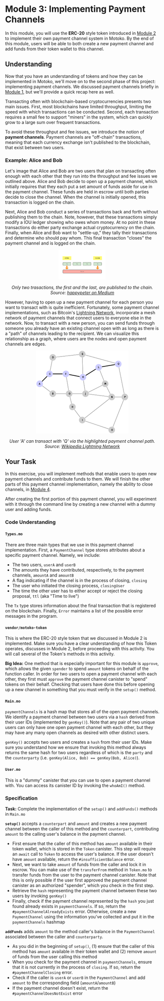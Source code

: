 # Module 3: Implementing Payment Channels

In this module, you will use the **ERC-20** style token introduced in [Module 2](#module-2.md) to implement their own payment channel system in Motoko. By the end of this module, users will be able to both create a new payment channel and add funds from their token wallet to this channel. 

## Understanding

Now that you have an understanding of tokens and how they can be implemented in Motoko, we'll move on to the second phase of this project: implementing payment channels. We discussed payment channels briefly in [Module 1](#module-1.md#payment-channels), but we'll provide a quick recap here as well. 

Transacting often with blockchain-based cryptocurrencies presents two main issues. First, most blockchains have limited throughput, limiting the speed with which transactions can be conducted. Second, each transaction requires a small fee to support "miners" in the system, which can quickly grow to a large sum over frequent transactions. 

To avoid these throughput and fee issues, we introduce the notion of **payment channels**. Payment channels are "off-chain" transactions, meaning that each currency exchange isn't published to the blockchain, that exist between two users.

### Example: Alice and Bob

Let's image that Alice and Bob are two users that plan on transacting often enough with each other that they run into the throughput and fee issues we outlined above. Alice and Bob decide to open up a payment channel, which initially requires that they each put a set amount of funds aside for use in the payment channel. These funds are held in escrow until both parties decide to close the channel. When the channel is initially opened, this transaction is logged on the chain.

Next, Alice and Bob conduct a series of transactions back and forth without publishing them to the chain. Note, however, that these transactions simply modify a IOU ledger showing who owes whom money. At no point in these transactions do either party exchange actual cryptocurrency on the chain. Finally, when Alice and Bob want to "settle-up," they tally their transactions and determine who should pay whom. This final transaction "closes" the payment channel and is logged on the chain.

<p align="center"><img src="images/payment_channels.jpeg" style="zoom:15%;"/></p>

<p align="center"> <i> Only two trasactions, the first and the last, are published to the chain. Source: <a href="https://medium.com/@happypeter1983/payment-channels-9181941b83e4">happypeter on Medium</a></i></p>

However, having to open up a new payment channel for each person you want to transact with is quite inefficient. Fortunately,  some payment channel implementations, such as Bitcoin's [Lightning Network](https://en.wikipedia.org/wiki/Lightning_Network), incorporate a mesh network of payment channels that connect users to everyone else in the network. Now, to transact with a new person, you can send funds through someone you already have an existing channel open with as long as there is a "path" of channels leading to the recipient. We can visualize this relationship as a graph, where users are the nodes and open payment channels are edges.

<p align="center"><img src="images/mesh_network.png" style="zoom:100%;"/></p>

<p align="center"> <i> User 'A' can transact with 'Q' via the highlighted payment channel path. Source: <a href="https://en.wikipedia.org/wiki/Lightning_Network#/media/File:17_node_mesh_network.svg">Wikipedia Lightning Network</a></i></p>

## Your Task

In this exercise, you will implement methods that enable users to open new payment channels and contribute funds to them. We will finish the other parts of this payment channel implementation, namely the ability to close channels, in [Module 4](#module-4.md).

After creating the first portion of this payment channel, you will experiment with it through the command line by creating a new channel with a dummy user and adding funds.

### Code Understanding

#### `Types.mo`

There are three main types that we use in this payment channel implementation. First, a `PaymentChannel` type stores attributes about a specific payment channel. Namely, we include:

* The two users, `userA` and `userB`
* The amounts they have contributed, respectively, to the payment channels, `amountA` and `amountB`
* A flag indicating if the channel is in the process of closing, `closing`
* The user who initiated the closing process, `closingUser`
* The time the other user has to either accept or reject the closing proposal, `ttl` (aka "Time to live")

The `Tx` type stores information about the final transaction that is registered on the blockchain. Finally, `Error` maintains a list of the possible error messages in the program.

#### `vendor/motoko-token`

This is where the ERC-20 style token that we discussed in Module 2 is implemented. Make sure you have a clear understanding of how this Token operates, discusses in Module 2, before proceeding with this activity. You will call several of the Token's methods in this activity.

**Big Idea:** One method that is especially important for this module is `approve`, which allows the given `spender` to spend `amount` tokens on behalf of the function caller. In order for two users to open a payment channel with each other, they first must `approve` the payment channel canister to "spend" tokens on their behalf. Checking that users have done this before opening up a new channel in something that you must verify in the `setup()` method.  

#### `Main.mo`

`paymentChannels` is a hash map that stores all of the open payment channels. We identify a payment channel between two users via a `hash` derived from their user IDs (implemented by `genKey()`). Note that any pair of two unique users can only have one open payment channel with each other, but they may have any many open channels as desired with other distinct users.

`genKey()` accepts two users and creates a `hash` from their user IDs. Make sure you understand how we ensure that invoking this method always returns the same hash for two users regardless of which is the `party` and the `counterparty` (i.e. `genKey(Alice, Bob) == genKey(Bob, Alice)`).

#### `User.mo`

This is a "dummy" canister that you can use to open a payment channel with. You can access its canister ID by invoking the `whoAmI()` method.

### Specification

**Task:** Complete the implementation of the `setup()` and `addFunds()` methods in `Main.mo`

**`setup()`** accepts a `counterpart` and `amount` and creates a new payment channel between the caller of this method and the `counterpart`, contributing `amount` to the calling user's balance in the payment channel.

* First ensure that the caller of this method has `amount` available in their token wallet, which is stored in the `Token` canister. This step will require an `await` call to `Token` to access the user's balance. If the user doesn't have `amount` available, return the `#insufficientBalance` error.
* Next, we want to take `amount` of funds from the caller and lock it in escrow. You can make use of the `transferFrom` method in `Token.mo` to transfer funds from the user to the payment channel canister. Note that this is only possible if the user first approved the payment channel canister as an authorized "spender", which you check in the first step.
* Retrieve the `hash` representing the payment channel between these two users by invoking `genKey()`
* Finally, check if the payment channel represented by the `hash` you just found already exists in `paymentChannels`. If so, return the `#paymentChannelAlreadyExists` error. Otherwise, create a new `PaymentChannel` using the information you've collected and put it in the `paymentChannels` hashmap

**`addFunds`** adds `amount` to the method caller's balance in the `PaymentChannel` associated between the caller and `counterparty`.

* As you did in the beginning of `setup()`, (1) ensure that the caller of this method has `amount` available in their token wallet and (2) remove `amount` of funds from the user calling this method
* When you check for the payment channel in `paymentChannels`, ensure that it is not currently in the process of `closing`. If so, return the `#paymentChannelClosing` error. 
* Check if the caller is `userA` or `userB` in the `PaymentChannel` and add `amount` to the corresponding field (`amountA`/`amountB`)
* If the payment channel doesn't exist, return the `#paymentChannelDoesNotExist` error





